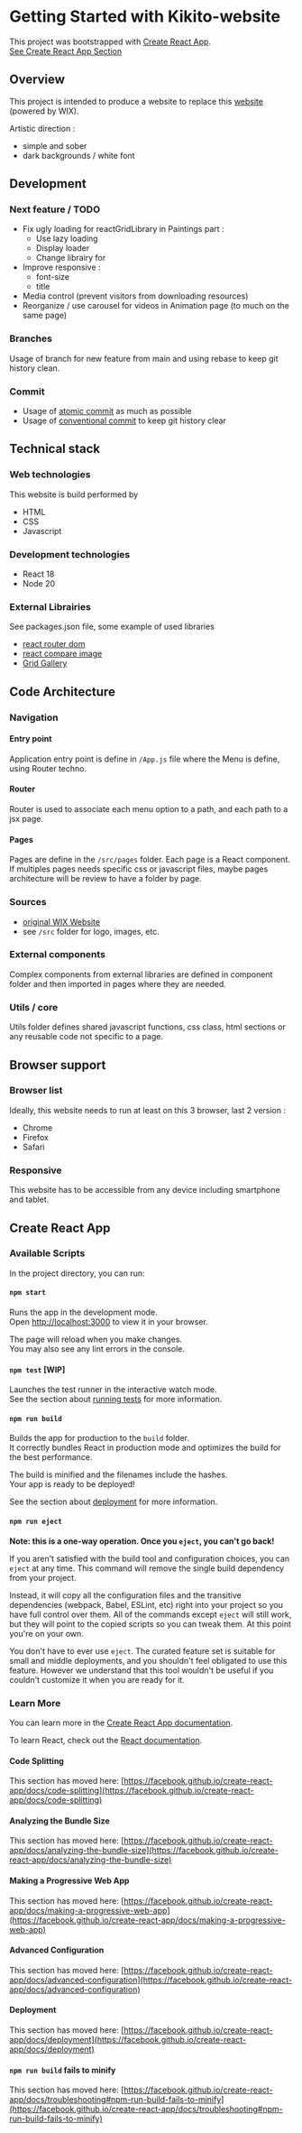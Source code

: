 # Getting Started with Kikito-website

This project was bootstrapped with [Create React App](https://github.com/facebook/create-react-app).  
[See Create React App Section](#create-react-app)
## Overview
This project is intended to produce a website to replace this [website](https://biscaratlea.wixsite.com/mysite) (powered by WIX).
  
Artistic direction : 
- simple and sober
- dark backgrounds / white font
## Development
### Next feature / TODO
- Fix ugly loading for reactGridLibrary in Paintings part :
  - Use lazy loading 
  - Display loader
  - Change librairy for 
- Improve responsive :
  - font-size 
  - title
- Media control (prevent visitors from downloading resources)
- Reorganize / use carousel for videos in Animation page (to much on the same page)
### Branches
Usage of branch for new feature from main and using rebase to keep git history clean.
### Commit 
- Usage of [atomic commit](https://en.wikipedia.org/wiki/Atomic_commit) as much as possible
- Usage of [conventional commit](https://www.conventionalcommits.org/en/v1.0.0/) to keep git history clear

## Technical stack
### Web technologies
This website is build performed by 
- HTML
- CSS
- Javascript

### Development technologies
- React 18
- Node 20

### External Librairies
See packages.json file, some example of used libraries 
- [react router dom](https://www.npmjs.com/package/react-router-dom)
- [react compare image](https://www.npmjs.com/package/react-compare-image)
- [Grid Gallery](https://www.npmjs.com/package/react-grid-gallery)

## Code Architecture
### Navigation
#### Entry point
Application entry point is define in `/App.js` file where the Menu is define, using Router techno.

#### Router
Router is used to associate each menu option to a path, and each path to a jsx page.

#### Pages
Pages are define in the `/src/pages` folder. 
Each page is a React component.
If multiples pages needs specific css or javascript files, maybe pages architecture will be review to have a folder by page.

### Sources
- [original WIX Website](https://biscaratlea.wixsite.com/mysite)
- see `/src` folder for logo, images, etc.

### External components
Complex components from external libraries are defined in component folder and then imported in pages where they are needed.

### Utils / core
Utils folder defines shared javascript functions, css class, html sections or any reusable code not specific to a page.

## Browser support
### Browser list
Ideally, this website needs to run at least on this 3 browser, last 2 version :
- Chrome
- Firefox
- Safari

### Responsive
This website has to be accessible from any device including smartphone and tablet.


## Create React App 

### Available Scripts

In the project directory, you can run:

#### `npm start`

Runs the app in the development mode.\
Open [http://localhost:3000](http://localhost:3000) to view it in your browser.

The page will reload when you make changes.\
You may also see any lint errors in the console.

#### `npm test` [WIP]

Launches the test runner in the interactive watch mode.\
See the section about [running tests](https://facebook.github.io/create-react-app/docs/running-tests) for more information.

#### `npm run build`

Builds the app for production to the `build` folder.\
It correctly bundles React in production mode and optimizes the build for the best performance.

The build is minified and the filenames include the hashes.\
Your app is ready to be deployed!

See the section about [deployment](https://facebook.github.io/create-react-app/docs/deployment) for more information.

#### `npm run eject`

**Note: this is a one-way operation. Once you `eject`, you can't go back!**

If you aren't satisfied with the build tool and configuration choices, you can `eject` at any time. This command will remove the single build dependency from your project.

Instead, it will copy all the configuration files and the transitive dependencies (webpack, Babel, ESLint, etc) right into your project so you have full control over them. All of the commands except `eject` will still work, but they will point to the copied scripts so you can tweak them. At this point you're on your own.

You don't have to ever use `eject`. The curated feature set is suitable for small and middle deployments, and you shouldn't feel obligated to use this feature. However we understand that this tool wouldn't be useful if you couldn't customize it when you are ready for it.

### Learn More

You can learn more in the [Create React App documentation](https://facebook.github.io/create-react-app/docs/getting-started).

To learn React, check out the [React documentation](https://reactjs.org/).

#### Code Splitting

This section has moved here: [https://facebook.github.io/create-react-app/docs/code-splitting](https://facebook.github.io/create-react-app/docs/code-splitting)

#### Analyzing the Bundle Size

This section has moved here: [https://facebook.github.io/create-react-app/docs/analyzing-the-bundle-size](https://facebook.github.io/create-react-app/docs/analyzing-the-bundle-size)

#### Making a Progressive Web App

This section has moved here: [https://facebook.github.io/create-react-app/docs/making-a-progressive-web-app](https://facebook.github.io/create-react-app/docs/making-a-progressive-web-app)

#### Advanced Configuration

This section has moved here: [https://facebook.github.io/create-react-app/docs/advanced-configuration](https://facebook.github.io/create-react-app/docs/advanced-configuration)

#### Deployment

This section has moved here: [https://facebook.github.io/create-react-app/docs/deployment](https://facebook.github.io/create-react-app/docs/deployment)

#### `npm run build` fails to minify

This section has moved here: [https://facebook.github.io/create-react-app/docs/troubleshooting#npm-run-build-fails-to-minify](https://facebook.github.io/create-react-app/docs/troubleshooting#npm-run-build-fails-to-minify)
